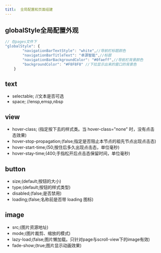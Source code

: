```yaml
---
titl:  全局配置和页面组建
---
```

## globalStyle全局配置外观
```js
// 在pages文件下
"globalStyle": {
		"navigationBarTextStyle": "white",//导航栏标题颜色 
		"navigationBarTitleText": "卓源智能",//标题
		"navigationBarBackgroundColor": "#0faeff",//导航栏背景颜色
		"backgroundColor": "#F8F8F8" //下拉显示出来的窗口的背景色
	}
```
## text
* selectable; //文本是否可选
* space; //ensp,emsp,nbsp

## view
* hover-class; (指定按下去的样式类。当 hover-class="none" 时，没有点击态效果)
* hover-stop-propagation;(false;指定是否阻止本节点的祖先节点出现点击态)
* hover-start-time;(50;按住后多久出现点击态，单位毫秒)
* hover-stay-time;(400;手指松开后点击态保留时间，单位毫秒)

## button
* size;(default;按钮的大小)
* type;(default;按钮的样式类型)
* disabled;(false;是否禁用)
* loading;(false;名称前是否带 loading 图标)

## image
* src;(图片资源地址)
* mode;(图片裁剪、缩放的模式)
* lazy-load;(false;图片懒加载。只针对page与scroll-view下的image有效)
* fade-show;(true;图片显示动画效果)